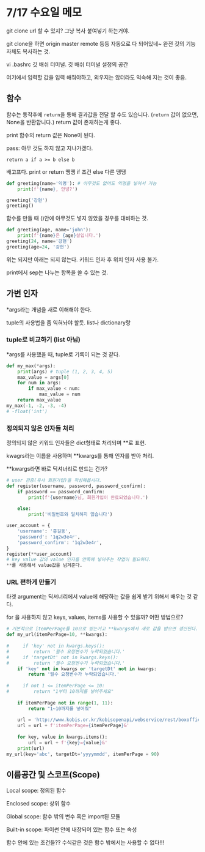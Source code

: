 # 7/17 수요일 메모

git clone url 할 수 있지? 그냥 복사 붙여넣기 하는거야.

git clone을 하면 origin master remote 등등 자동으로 다 되어있네~ 완전 깃의 기능 자체도 복사하는 것.

vi .bashrc 깃 배쉬 터미널. 깃 배쉬 터미널 설정의 공간

여기에서 입력할 값을 입력 해줘야하고, 외우지는 않더라도 익숙해 지는 것이 좋음.

## 함수

함수는 동작후에 `return`을 통해 결과값을 전달 할 수도 있습니다. (`return` 값이 없으면, None을 반환합니다.) return 값이 존재하는게 좋다.

print 함수의 return 값은 None이 된다.

pass: 아무 것도 하지 않고 지나가겠다.

```
return a if a >= b else b
```

배고프다. print or return 땡땡 if 조건 else 다른 땡땡

```python
def greeting(name='익명'): # 아무것도 없어도 익명을 넣어서 가능
    print(f'{name}, 안녕?')

greeting('강현')
greeting()
```

함수를 만들 때 ()안에 아무것도 넣지 않았을 경우를 대비하는 것.

```python
def greeting(age, name='john'):
    print(f'{name}은 {age}살입니다.')
greeting(24, name='강현')
greeting(age=24, '강현')
```

위는 되지만 아래는 되지 않는다. 키워드 인자 후 위치 인자 사용 불가.

print에서 sep는 나누는 항목을 쓸 수 있는 것.

## 가변 인자

*args라는 개념을 새로 이해해야 한다.

tuple의 사용법을 좀 익혀놔야 할듯. list나 dictionary랑 

### tuple로 비교하기 (list 아님)

*args를 사용했을 때, tuple로 기록이 되는 것 같다.

```python
def my_max(*args):
    print(args) # tuple (1, 2, 3, 4, 5)
    max_value = args[0]
    for num in args:
        if max_value < num:
            max_value = num
    return max_value
my_max(-1, -2, -3, -4)
# -float('int')
```

### 정의되지 않은 인자들 처리

정의되지 않은 키워드 인자들은 dict형태로 처리되며 **로 표현.

kwagrs라는 이름을 사용하며 **kwargs를 통해 인자를 받아 처리.

**kwargs라면 바로 딕셔너리로 만드는 건가?

```python
# user 검증(유사 회원가입)을 작성해봅시다.
def register(username, password, password_confirm):
    if password == password_confirm:
        print(f'{username}님, 회원가입이 완료되었습니다.')
        
    else:
        print('비밀번호와 일치하지 않습니다')

user_account = {
    'username': '홍길동',
    'password': '1q2w3e4r',
    'password_confirm': '1q2w3e4r',
}
register(**user_account)
# key value 값의 value 인자를 안쪽에 넣어주는 작업이 필요하다.
**를 사용해서 value값을 넘겨준다.
```

### URL 편하게 만들기

타겟 argument는 딕셔너리에서 value에 해당하는 값을 쉽게 받기 위해서 배우는 것 같다.

for 을 사용하지 않고 keys, values, items를 사용할 수 있을까? 어떤 방법으로?

```python
# 기본적으로 itemPerPage를 10으로 받는거고 **kwargs에서 새로 값을 받으면 갱신된다.
def my_url(itemPerPage=10, **kwargs):
    
#     if 'key' not in kwargs.keys():
#         return '필수 요청변수가 누락되었습니다.'
#     if 'targetDt' not in kwargs.keys():
#         return '필수 요청변수가 누락되었습니다.'
    if 'key' not in kwargs or 'targetDt' not in kwargs:
        return '필수 요청변수가 누락되었습니다.'
    
#     if not 1 <= itemPerPage <= 10:
#         return "1부터 10까지를 넣어주세요"
    
    if itemPerPage not in range(1, 11):
        return "1~10까지를 넣어줘"
    
    url = 'http://www.kobis.or.kr/kobisopenapi/webservice/rest/boxoffice/searchDailyBoxOfficeList.json?'
    url = url + f'itemPerPage={itemPerPage}&'
    
    for key, value in kwargs.items():
        url = url + f'{key}={value}&'
    print(url)
my_url(key='abc', targetDt='yyyymmdd', itemPerPage = 90)
```

## 이름공간 및 스코프(Scope)

Local scope: 정의된 함수

Enclosed scope: 상위 함수

Global scope: 함수 밖의 변수 혹은 import된 모듈

Built-in scope: 파이썬 안에 내장되어 있는 함수 또는 속성

함수 안에 있는 조건들?? 수식같은 것은 함수 밖에서는 사용할 수 없다!!!


